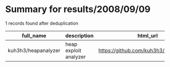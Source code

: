 
# Summary for results/2008/09/09
    
1 records found after deduplication

| full_name | description | html_url | matched_list | matched_count | pushed_at | size | stargazers_count | language | forks_count |
|---------------------|-----------------------|----------------------------------------|----------------|-----------------|---------------------------|--------|--------------------|------------|---------------|
| kuh3h3/heapanalyzer | heap exploit analyzer | https://github.com/kuh3h3/heapanalyzer | ['exploit'] | 1 | 2008-09-09 16:32:46+00:00 | 88 | 2 | nan | 1 |
